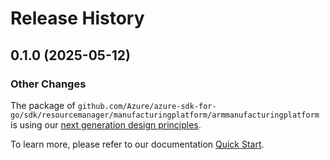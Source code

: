 # Release History

## 0.1.0 (2025-05-12)
### Other Changes

The package of `github.com/Azure/azure-sdk-for-go/sdk/resourcemanager/manufacturingplatform/armmanufacturingplatform` is using our [next generation design principles](https://azure.github.io/azure-sdk/general_introduction.html).

To learn more, please refer to our documentation [Quick Start](https://aka.ms/azsdk/go/mgmt).
